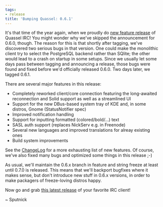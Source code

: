 ```yaml
---
tags:
- release
title: 'Bumping Quassel: 0.6.1'
---
```

It's that time of the year again, when we proudly do <a href="/downloads">new feature release</a> of Quassel IRC! You might wonder why we've skipped the announcement for 0.6.0, though. The reason for this is that shortly after tagging, we've discovered two serious bugs in that version. One could make the monolithic client try to select the PostgreSQL backend rather than SQlite; the other would lead to a crash on startup in some setups. Since we usually let some days pass between tagging and announcing a release, those bugs were found and fixed before we'd officially released 0.6.0. Two days later, we tagged 0.6.1.

There are several major features in this release:

<ul>
<li>Completely reworked client/core connection featuring the long-awaited reconnection and Solid support as well as a streamlined UI</li>
<li>Support for the new DBus-based system tray of KDE and, in some distros, Gnome (StatusNotifier spec)</li>
<li>Improved notification handling</li>
<li>Support for inputting formatted (colored/bold/...) text</li>
<li>SASL auth support (replaces NickServ e.g. in Freenode)</li>
<li>Several new languages and improved translations for alreay existing ones</li>
<li>Build system improvements</li>
</ul>

See the <a href="http://git.quassel-irc.org/?p=quassel.git;a=blob;f=ChangeLog;hb=refs/heads/0.6">ChangeLog</a> for a more exhausting list of new features. Of course, we've also fixed many bugs and optimized some things in this release ;-)

As usual, we'll maintain the 0.6.x branch in feature and string freeze at least until 0.7.0 is released. This means that we'll backport bugfixes where it makes sense, but don't introduce new stuff in 0.6.x versions, in order to make packagers of freeze-loving distros happy.

Now go and grab <a href="/downloads">this latest release</a> of your favorite IRC client!

~ Sputnick
